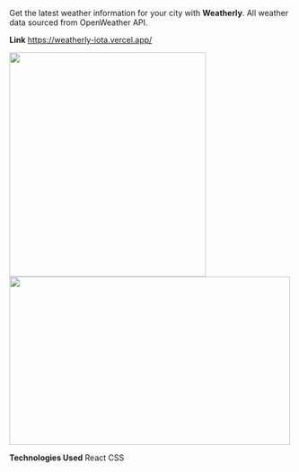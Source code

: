 Get the latest weather information for your city with **Weatherly**. All weather data sourced from OpenWeather API.

**Link**
https://weatherly-iota.vercel.app/

<img src="https://github-production-user-asset-6210df.s3.amazonaws.com/109078860/240548742-9d7a31c2-0b3d-4ff7-9f2e-6808e5ba9743.png" width="350" height="400"/>

<img src="https://github.com/cchow33/Weatherly/assets/109078860/6b59eeb0-c67b-427d-8e35-d9fa22cd9c28" width="500" height="300"/>

**Technologies Used**
React
CSS




